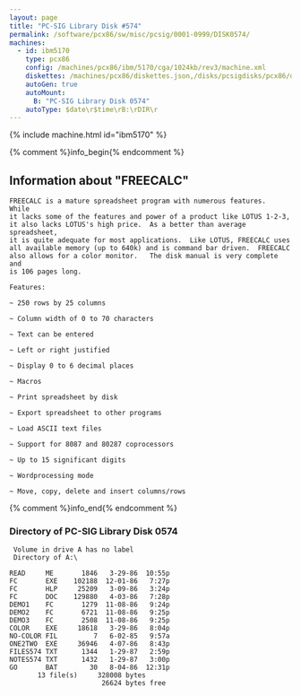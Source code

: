 ```yaml
---
layout: page
title: "PC-SIG Library Disk #574"
permalink: /software/pcx86/sw/misc/pcsig/0001-0999/DISK0574/
machines:
  - id: ibm5170
    type: pcx86
    config: /machines/pcx86/ibm/5170/cga/1024kb/rev3/machine.xml
    diskettes: /machines/pcx86/diskettes.json,/disks/pcsigdisks/pcx86/diskettes.json
    autoGen: true
    autoMount:
      B: "PC-SIG Library Disk 0574"
    autoType: $date\r$time\rB:\rDIR\r
---
```


{% include machine.html id="ibm5170" %}

{% comment %}info_begin{% endcomment %}

## Information about "FREECALC"

    FREECALC is a mature spreadsheet program with numerous features.  While
    it lacks some of the features and power of a product like LOTUS 1-2-3,
    it also lacks LOTUS's high price.  As a better than average spreadsheet,
    it is quite adequate for most applications.  Like LOTUS, FREECALC uses
    all available memory (up to 640k) and is command bar driven.  FREECALC
    also allows for a color monitor.   The disk manual is very complete and
    is 106 pages long.
    
    Features:
    
    ~ 250 rows by 25 columns
    
    ~ Column width of 0 to 70 characters
    
    ~ Text can be entered
    
    ~ Left or right justified
    
    ~ Display 0 to 6 decimal places
    
    ~ Macros
    
    ~ Print spreadsheet by disk
    
    ~ Export spreadsheet to other programs
    
    ~ Load ASCII text files
    
    ~ Support for 8087 and 80287 coprocessors
    
    ~ Up to 15 significant digits
    
    ~ Wordprocessing mode
    
    ~ Move, copy, delete and insert columns/rows
{% comment %}info_end{% endcomment %}


### Directory of PC-SIG Library Disk 0574

     Volume in drive A has no label
     Directory of A:\

    READ     ME       1846   3-29-86  10:55p
    FC       EXE    102188  12-01-86   7:27p
    FC       HLP     25209   3-09-86   3:24p
    FC       DOC    129880   4-03-86   7:28p
    DEMO1    FC       1279  11-08-86   9:24p
    DEMO2    FC       6721  11-08-86   9:25p
    DEMO3    FC       2508  11-08-86   9:25p
    COLOR    EXE     18618   3-29-86   8:04p
    NO-COLOR FIL         7   6-02-85   9:57a
    ONE2TWO  EXE     36946   4-07-86   8:43p
    FILES574 TXT      1344   1-29-87   2:59p
    NOTES574 TXT      1432   1-29-87   3:00p
    GO       BAT        30   8-04-86  12:31p
           13 file(s)     328008 bytes
                           26624 bytes free
